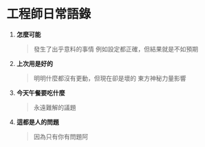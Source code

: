 # 工程師日常語錄

1. **怎麼可能**

    > 發生了出乎意料的事情
    > 例如設定都正確，但結果就是不如預期

2. **上次用是好的**

    > 明明什麼都沒有更動，但現在卻是壞的
    > 東方神秘力量影響

3. **今天午餐要吃什麼**

    > 永遠難解的議題

4. **這都是人的問題**

    > 因為只有你有問題阿
